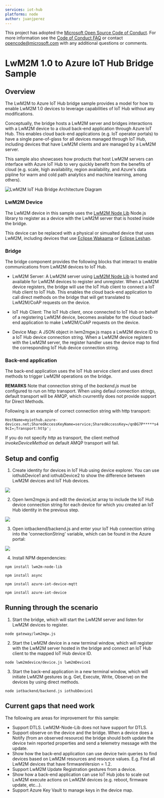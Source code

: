 ```yaml
---
services: iot-hub
platforms: node
author: juanjperez
---
```

This project has adopted the [Microsoft Open Source Code of Conduct](https://opensource.microsoft.com/codeofconduct/). For more information see the [Code of Conduct FAQ](https://opensource.microsoft.com/codeofconduct/faq/) or contact [opencode@microsoft.com](mailto:opencode@microsoft.com) with any additional questions or comments.

# LwM2M 1.0 to Azure IoT Hub Bridge Sample #

## Overview ##

The LwM2M to Azure IoT Hub bridge sample provides a model for how to enable LwM2M 1.0 devices to leverage capabilities of IoT Hub without any modifications.

Conceptually, the bridge hosts a LwM2M server and bridges interactions with a LwM2M device to a cloud back-end application through Azure IoT Hub.  This enables cloud back-end applications (e.g. IoT operator portals) to have a single pane-of-glass for all devices managed through IoT Hub, including devices that have LwM2M clients and are managed by a LwM2M server.

This sample also showcases how products that host LwM2M servers can interface with Azure IoT Hub to very quickly benefit from the benefits of cloud (e.g. scale, high availability, region availability, and Azure's data pipline for warm and cold path analytics and machine learning, among others).

![LwM2M IoT Hub Bridge Architecture Diagram](Docs/BridgeArchDiagram.png)

### LwM2M Device ###

The LwM2M device in this sample uses the [LwM2M Node Lib](https://github.com/telefonicaid/lwm2m-node-lib) Node.js library to register as a device with the LwM2M server that is hosted inside the bridge.

This device can be replaced with a physical or simualted device that uses LwM2M, including devices that use [Eclipse Wakaama](https://github.com/eclipse/wakaama) or [Eclipse Leshan](https://github.com/eclipse/leshan).

### Bridge ###

The bridge component provides the following blocks that interact to enable communications from LwM2M devices to IoT Hub.

- LwM2M Server: A LwM2M server using [LwM2M Node Lib](https://github.com/telefonicaid/lwm2m-node-lib) is hosted and available for LwM2M devices to register and unregister.  When a LwM2M device registers, the bridge will use the IoT Hub client to connect a IoT Hub client to IoT Hub.  This enables the cloud back-end application to call direct methods on the bridge that will get translated to LwM2M/CoAP requests on the device.

- IoT Hub Client: The IoT Hub client, once connected to IoT Hub on behalf of a registering LwM2M device, becomes availabe for the cloud back-end application to make LwM2M/CoAP requests on the device.

- Device Map: A JSON object in lwm2mgw.js maps a LwM2M device ID to a IoT Hub device connection string.  When a LwM2M device registers with the LwM2M server, the register handler uses the device map to find the corresponding IoT Hub device connection string.  

### Back-end application ###

The back-end application uses the IoT Hub service client and uses direct methods to trigger LwM2M operations on the bridge.   

**REMARKS** Note that connection string of the *backend.js* must be configured to run on http transport. When using defaul connection strings, default transport will be AMQP, which cvurrentlly does not provide support for Direct Methods.

Following is an example of correct connection string with http transport:

`HostName=myiothub.azure-devices.net;SharedAccessKeyName=service;SharedAccessKey=/qnBG7P*****s49cI=;Transport:http';`

If you do not specify *http* as transport, the client method *invokeDeviceMethod* on default AMQP transport will fail.

## Setup and config ##

1. Create identity for devices in IoT Hub using device explorer.  You can use iothubDevice1 and iothubDevice2 to show the difference between LwM2M devices and IoT Hub devices.

  ![](Docs/IoTHubDeviceIDs.png)

2. Open lwm2mgw.js and edit the deviceList array to include the IoT Hub device connection string for each device for which you created an IoT Hub identity in the previous step.

  ![](Docs/devicemap.png)
  
3. Open iotbackend/backend.js and enter your IoT Hub connection string into the 'connectionString' variable, which can be found in the Azure portal:

  ![](Docs/iothubconnstring.png)

4. Install NPM dependencies:

  ```npm install lwm2m-node-lib```
  
  ```npm install async```
  
  ```npm install azure-iot-device-mqtt```
  
  ```npm install azure-iot-device```
  
## Running through the scenario ##

1. Start the bridge, which will start the LwM2M server and listen for LwM2M devices to register.

  ``` node gateway/lwm2mgw.js ```

2. Start the LwM2M device in a new terminal window, which will register with the LwM2M server hosted in the bridge and connect an IoT Hub client to the mapped IoT Hub device ID.

  ``` node lwm2mdevice/device.js lwm2mDevice1 ``` 
  
3. Start the back-end application in a new terminal window, which will initiate LwM2M gestures (e.g. Get, Execute, Write, Observe) on the devices by using direct methods.

  ``` node iotbackend/backend.js iothubDevice1 ``` 

## Current gaps that need work ##

The following are areas for improvement for this sample:

- Support DTLS.  LwM2M-Node-Lib does not have support for DTLS.
- Support observe on the device and the bridge.  When a device does a Notify (from an observed resource) the bridge should both update the device twin reported properties and send a telemetry message with the update.
- Show how the back-end application can use device twin queries to find devices based on LwM2M resources and resource values.  E.g. Find all LwM2M devices that have firmwareVersion = 1.2.
- Support LwM2M Update Registration gestures from a device.
- Show how a back-end application can use IoT Hub jobs to scale out LwM2M execute actions on LwM2M devices (e.g. reboot, firmware update, etc...).
- Support Azure Key Vault to manage keys in the device map.


